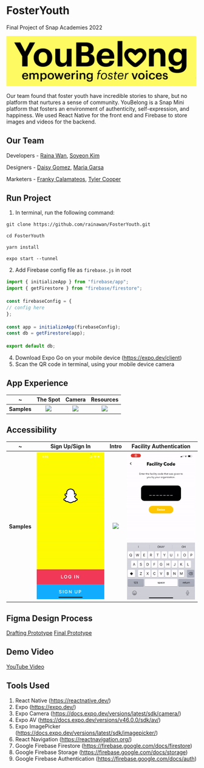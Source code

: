 # FosterYouth
Final Project of Snap Academies 2022

<img src="https://github.com/sonyakim-dev/git-practice/blob/main/youbelong-title-small.png?raw=true" width="500"/>

Our team found that foster youth have incredible stories to share, but no platform that nurtures a sense of community. YouBelong is a Snap Mini platform that fosters an environment of authenticity, self-expression, and happiness. We used React Native for the front end and Firebase to store images and videos for the backend.

## Our Team

Developers - [Raina Wan](https://www.linkedin.com/in/raina-wan-profile/), [Soyeon Kim](https://www.linkedin.com/in/sonya-kim/)

Designers - [Daisy Gomez](https://www.linkedin.com/mwlite/in/daisy-gomez-84040b237), [Maria Garsa](https://www.linkedin.com/mwlite/in/maria-garsa-28b19b1a5)

Marketers - [Franky Calamateos](https://www.linkedin.com/mwlite/in/fcalamateos), [Tyler Cooper](https://www.linkedin.com/mwlite/in/tyler-cooper-711a71243)

## Run Project

1. In terminal, run the following command:
  ```
  git clone https://github.com/rainawan/FosterYouth.git
  ```
  ```
  cd FosterYouth
  ```
  ```
  yarn install
  ```
  ```
  expo start --tunnel
  ```
2. Add Firebase config file as `firebase.js` in root
  ```js
import { initializeApp } from "firebase/app";
import { getFirestore } from "firebase/firestore";

const firebaseConfig = {
  // config here
};

const app = initializeApp(firebaseConfig);
const db = getFirestore(app);

export default db;
  ```
4. Download Expo Go on your mobile device (https://expo.dev/client)
5. Scan the QR code in terminal, using your mobile device camera

## App Experience

~ | The Spot | Camera | Resources
:-------------------------:|:-------------------------:|:-------------------------:|:-------------------------:
**Samples** | <img src="https://github.com/sonyakim-dev/git-practice/blob/main/foster-youth-thespot-small.gif?raw=true" width="180"/> | <img src="https://github.com/sonyakim-dev/git-practice/blob/main/sonya-small.gif?raw=true" width="180"/> | <img src="https://github.com/rainawan/FosterYouth/blob/a66864239ee392d944f243df31e0ce579b3506a6/assets/snapchat/resources.gif?raw=true" width="180"/>

## Accessibility

~ | Sign Up/Sign In | Intro | Facility Authentication
:-------------------------:|:-------------------------:|:-------------------------:|:-------------------------:
**Samples** | <img src="https://github.com/sonyakim-dev/git-practice/blob/main/foster-youth-login.gif?raw=true" width="180"/> | <img src="https://github.com/rainawan/FosterYouth/blob/a66864239ee392d944f243df31e0ce579b3506a6/assets/snapchat/intro.gif?raw=true" width="180"/> | <img src="https://github.com/rainawan/FosterYouth/blob/9180e0bddc2d1ecf9d5cd018330064c55b7ad1ed/assets/snapchat/facility.gif?raw=true" width="180"/>

## Figma Design Process

[Drafting Prototype](https://www.figma.com/file/MdDWF9tGsIiUPTUQWCoFYG/Prototype-%7C-Snap-Academies?node-id=0%3A1)
[Final Prototype](https://www.figma.com/file/MdDWF9tGsIiUPTUQWCoFYG/Prototype-%7C-Snap-Academies?node-id=154%3A8735)

## Demo Video

[YouTube Video](https://youtu.be/xCRQtvLTHfc)

## Tools Used

1. React Native (https://reactnative.dev/)
2. Expo (https://expo.dev/)
3. Expo Camera (https://docs.expo.dev/versions/latest/sdk/camera/)
4. Expo AV (https://docs.expo.dev/versions/v46.0.0/sdk/av/)
5. Expo ImagePicker (https://docs.expo.dev/versions/latest/sdk/imagepicker/)
6. React Navigation (https://reactnavigation.org/)
7. Google Firebase Firestore (https://firebase.google.com/docs/firestore)
8. Google Firebase Storage (https://firebase.google.com/docs/storage)
9. Google Firebase Authentication (https://firebase.google.com/docs/auth)
